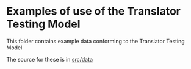 # Examples of use of the Translator Testing Model

This folder contains example data conforming to the Translator Testing Model

The source for these is in [src/data](../src/data/examples)
